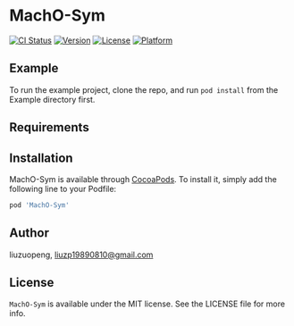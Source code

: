 # MachO-Sym

[![CI Status](https://img.shields.io/travis/liuzuopeng/MachO-Sym.svg?style=flat)](https://travis-ci.org/liuzuopeng/MachO-Sym)
[![Version](https://img.shields.io/cocoapods/v/MachO-Sym.svg?style=flat)](https://cocoapods.org/pods/MachO-Sym)
[![License](https://img.shields.io/cocoapods/l/MachO-Sym.svg?style=flat)](https://cocoapods.org/pods/MachO-Sym)
[![Platform](https://img.shields.io/cocoapods/p/MachO-Sym.svg?style=flat)](https://cocoapods.org/pods/MachO-Sym)

## Example

To run the example project, clone the repo, and run `pod install` from the Example directory first.

## Requirements

## Installation

MachO-Sym is available through [CocoaPods](https://cocoapods.org). To install
it, simply add the following line to your Podfile:

```ruby
pod 'MachO-Sym'
```

## Author

liuzuopeng, liuzp19890810@gmail.com

## License

`MachO-Sym` is available under the MIT license. See the LICENSE file for more info.
